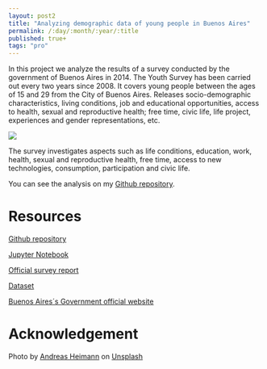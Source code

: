 ```yaml
---
layout: post2
title: "Analyzing demographic data of young people in Buenos Aires"
permalink: /:day/:month/:year/:title
published: true+
tags: "pro"
---
```


<style>
    img {
    max-width: 100%;
    height: auto;
    }
</style>

In this project we analyze the results of a survey conducted by the government of Buenos Aires in 2014. The Youth Survey has been carried out every two years since 2008. It covers young people between the ages of 15 and 29 from the City of Buenos Aires. Releases socio-demographic characteristics, living conditions, job and educational opportunities, access to health, sexual and reproductive health; free time, civic life, life project, experiences and gender representations, etc.

<img  src="../../../images/young.jpg">

The survey investigates aspects such as life conditions, education, work, health, sexual and reproductive health, free time, access to new technologies, consumption, participation and civic life. 

You can see the analysis on my [Github repository](https://github.com/leonelBianchi/Data-Science-Encuesta-Joven-CABA-2014).

# Resources

[Github repository](https://github.com/leonelBianchi/Data-Science-Encuesta-Joven-CABA-2014)

[Jupyter Notebook](https://github.com/leonelBianchi/Data-Science-Encuesta-Joven-CABA-2014/blob/main/data-science-uso-de-tecnologias-2014.ipynb) 

[Official survey report](https://github.com/leonelBianchi/Data-Science-Encuesta-Joven-CABA-2014/blob/main/diseno-de-registro-encuesta-joven-2014.pdf) 

[Dataset](https://github.com/leonelBianchi/Data-Science-Encuesta-Joven-CABA-2014/blob/main/encuesta-joven-2014-acceso-a-tecnologias-y-usos-digitales.csv)

[Buenos Aires´s Government official website](https://www.buenosaires.gob.ar/bajoven/investigacion-y-documentacion/encuestas) 

 
# Acknowledgement

<span>Photo by <a href="https://unsplash.com/@thatanimeweirdo?utm_source=unsplash&amp;utm_medium=referral&amp;utm_content=creditCopyText">Andreas Heimann</a> on <a href="https://unsplash.com/?utm_source=unsplash&amp;utm_medium=referral&amp;utm_content=creditCopyText">Unsplash</a></span>


